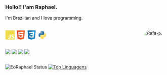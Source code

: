 ### Hello!! I'am Raphael.
I'm Brazilian and I love programming.


<div style="display: inline_block"><br>
  <img align="center" alt="Rafa-Js" height="30" width="30" src="https://raw.githubusercontent.com/devicons/devicon/master/icons/javascript/javascript-plain.svg">
  <img align="center" alt="Rafa-HTML" height="30" width="30" src="https://raw.githubusercontent.com/devicons/devicon/master/icons/html5/html5-original.svg">
  <img align="center" alt="Rafa-CSS" height="30" width="30" src="https://raw.githubusercontent.com/devicons/devicon/master/icons/css3/css3-original.svg">
  <img align="center" alt="Rafa-Python" height="30" width="30" src="https://raw.githubusercontent.com/devicons/devicon/master/icons/python/python-original.svg">
  <img align="right" alt="Rafa-pic" height="200" style="border-radius:50px;" src="https://cdn.discordapp.com/attachments/550344193017511938/1100455750045814865/68747470733a2f2f63646e2e646973636f72646170702e636f6d2f6174746163686d656e74732f3535303334343139333031373531313933382f313130303430313132303536313630363733372f396466613666653538323231636461303164383132363433393432.png">
</div>

  ##
 
<div> 
  <a href="https://www.instagram.com/_eoraphael_/" target="_blank"><img src="https://img.shields.io/badge/-Instagram-%23E4405F?style=for-the-badge&logo=instagram&logoColor=white" target="_blank"></a>
  <a href = "mailto:raphael.oficial189@gmail.com"><img src="https://img.shields.io/badge/-Gmail-%23333?style=for-the-badge&logo=gmail&logoColor=white" target="_blank"></a>
  <a href="https://open.spotify.com/user/zekyxng8qt3jeg4cad9pj42ah" target="_blank"><img src="https://img.shields.io/badge/Spotify-1ED760?&style=for-the-badge&logo=spotify&logoColor=white"></a>
  <a href="https://www.linkedin.com/in/raphael-silva-004185274" target="_blank"><img src="https://img.shields.io/badge/-LinkedIn-%230077B5?style=for-the-badge&logo=linkedin&logoColor=white" target="_blank"></a> 
</div>

  ##

![EoRaphael Status](https://github-readme-stats.vercel.app/api?username=EoRaphael&show_icons=true&theme=dracula)
[![Top Linguagens](https://github-readme-stats.vercel.app/api/top-langs/?username=EoRaphael&layout=compact&theme=dracula)](https://github.com/anuraghazra/github-readme-stats)


